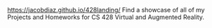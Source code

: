 https://jacobdiaz.github.io/428landing/ 
Find a showcase of all of my Projects and Homeworks for CS 428 Virtual and Augmented Reality.
